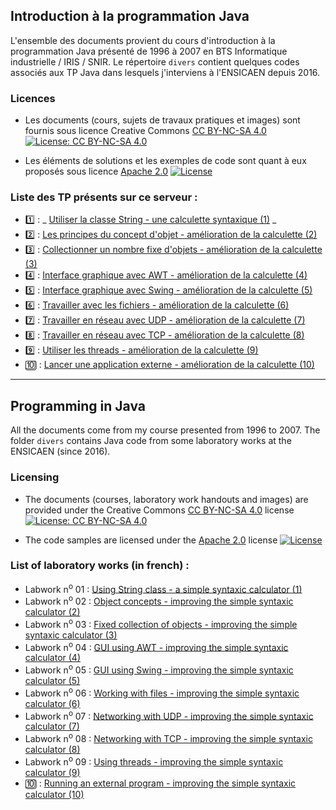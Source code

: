 ## Introduction à la programmation Java

L'ensemble des documents provient du cours d'introduction à la programmation Java présenté de 1996 à 2007 en BTS Informatique industrielle / IRIS / SNIR. Le répertoire ```divers``` contient quelques codes associés aux TP Java dans lesquels j'interviens à l'ENSICAEN depuis 2016. 

### Licences

* Les documents (cours, sujets de travaux pratiques et images) sont fournis sous licence Creative Commons [CC BY-NC-SA 4.0](https://creativecommons.org/licenses/by-nc-sa/4.0/) [![License: CC BY-NC-SA 4.0](https://img.shields.io/badge/License-CC%20BY--NC--SA%204.0-lightgrey.svg)](http://creativecommons.org/licenses/by-nc-sa/4.0/) 

* Les éléments de solutions et les exemples de code sont quant à eux proposés sous licence [Apache 2.0](http://www.apache.org/licenses/LICENSE-2.0) [![License](https://img.shields.io/badge/License-Apache%202.0-blue.svg)](https://opensource.org/licenses/Apache-2.0)

### Liste des TP présents sur ce serveur : ###
- :one: : _ [Utiliser la classe String - une calculette syntaxique (1)](sujets/tpjava01.md) _
- :two: : [Les principes du concept d'objet - amélioration de la calculette (2)]()
- :three: : [Collectionner un nombre fixe d'objets - amélioration de la calculette (3)]()
- :four: : [Interface graphique avec AWT - amélioration de la calculette (4)]()
- :five: : [Interface graphique avec Swing - amélioration de la calculette (5)]()
- :six: : [Travailler avec les fichiers - amélioration de la calculette (6)]()
- :seven: : [Travailler en réseau avec UDP - amélioration de la calculette (7)]()
- :eight: : [Travailler en réseau avec TCP - amélioration de la calculette (8)]()
- :nine: : [Utiliser les threads - amélioration de la calculette (9)]()
- :keycap_ten: : [Lancer une application externe - amélioration de la calculette (10)]()

-----

## Programming in Java

All the documents come from my course presented from 1996 to 2007. The folder ```divers``` contains Java code from some laboratory works at the ENSICAEN (since 2016). 

### Licensing

* The documents (courses, laboratory work handouts and images) are provided under the Creative Commons [CC BY-NC-SA 4.0](https://creativecommons.org/licenses/by-nc-sa/4.0/) license [![License: CC BY-NC-SA 4.0](https://img.shields.io/badge/License-CC%20BY--NC--SA%204.0-lightgrey.svg)](http://creativecommons.org/licenses/by-nc-sa/4.0/) 

* The code samples are licensed under the [Apache 2.0](http://www.apache.org/licenses/LICENSE-2.0) license [![License](https://img.shields.io/badge/License-Apache%202.0-blue.svg)](https://opensource.org/licenses/Apache-2.0)

### List of laboratory works (in french) : ###
- Labwork n<sup>o</sup> 01 : [Using String class - a simple syntaxic calculator (1)](sujets/tpjava01.md)
- Labwork n<sup>o</sup> 02 : [Object concepts - improving the simple syntaxic calculator (2)]()
- Labwork n<sup>o</sup> 03 : [Fixed collection of objects - improving the simple syntaxic calculator (3)]()
- Labwork n<sup>o</sup> 04 : [GUI using AWT - improving the simple syntaxic calculator (4)]()
- Labwork n<sup>o</sup> 05 : [GUI using Swing - improving the simple syntaxic calculator (5)]()
- Labwork n<sup>o</sup> 06 : [Working with files - improving the simple syntaxic calculator (6)]()
- Labwork n<sup>o</sup> 07 : [Networking with UDP - improving the simple syntaxic calculator (7)]()
- Labwork n<sup>o</sup> 08 : [Networking with TCP - improving the simple syntaxic calculator (8)]()
- Labwork n<sup>o</sup> 09 : [Using threads - improving the simple syntaxic calculator (9)]()
- :keycap_ten: : [Running an external program - improving the simple syntaxic calculator (10)]()
